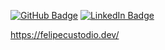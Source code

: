 [![GitHub Badge](https://img.shields.io/badge/-GitHub-181717?style=flat&logo=github&logoColor=white&link=https://github.com/felipecustodio)](https://github.com/felipecustodio)
[![LinkedIn Badge](https://img.shields.io/badge/-LinkedIn-0A66C2?style=flat&logo=linkedin&logoColor=white&link=https://www.linkedin.com/in/fscustodio/)](https://www.linkedin.com/in/fscustodio/)

https://felipecustodio.dev/
